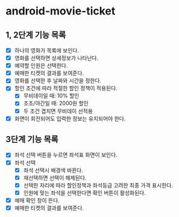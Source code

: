 # android-movie-ticket

## 1, 2단계 기능 목록
- [X] 하나의 영화가 목록에 보인다. 
- [X] 영화를 선택하면 상세정보가 나타난다.
- [X] 예약할 인원은 선택한다.
- [X] 예매한 티켓의 결과를 보여준다.
- [X] 영화를 선택한 후 날짜와 시간을 정한다.
- [X] 할인 조건에 따라 적절한 할인 정책이 적용된다.
  - [X] 무비데이일 때: 10% 할인
  - [X] 조조/야간일 때: 2000원 할인
  - [X] 두 조건 겹치면 무비데이 선적용
- [X] 화면이 회전되어도 입력한 정보는 유지되어야 한다.

## 3단계 기능 목록
- [x] 좌석 선택 버튼을 누르면 좌석표 화면이 보인다.
- [x] 좌석 선택
  - [x] 좌석 선택시 배경색 바뀐다.
  - [x] 재선택하면 선택이 해제된다.
  - [x] 선택한 자리에 따라 할인정책과 좌석등급 고려한 최종 가격 표시한다.
  - [x] 인원에 맞는 좌석을 선택한다면 확인 버튼이 활성화된다.
- [x] 예매 확인 창이 뜬다.
- [x] 예매한 티켓의 결과를 보여준다.
